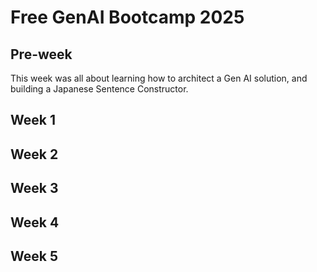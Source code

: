 # Free GenAI Bootcamp 2025

## Pre-week
This week was all about learning how to architect a Gen AI solution, and building a Japanese Sentence Constructor.

## Week 1

## Week 2

## Week 3

## Week 4

## Week 5